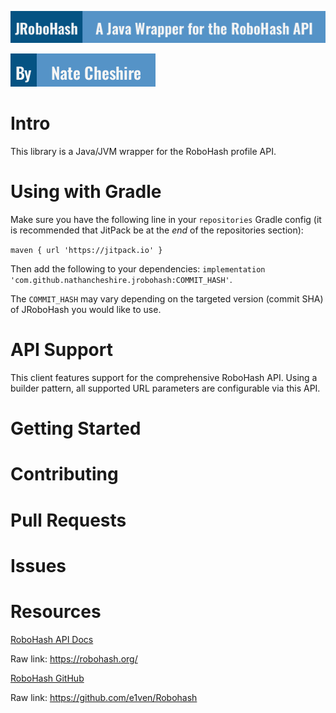 ![Title](./assets/robohash.png)

![Author](./assets/author.png)

# Intro

This library is a Java/JVM wrapper for the RoboHash profile API.

# Using with Gradle

Make sure you have the following line in your `repositories` Gradle config (it is recommended that JitPack be at the
_end_ of the repositories section):

`maven { url 'https://jitpack.io' }`

Then add the following to your dependencies: `implementation 'com.github.nathancheshire.jrobohash:COMMIT_HASH'`.

The `COMMIT_HASH` may vary depending on the targeted version (commit SHA) of JRoboHash you would like to use.

# API Support

This client features support for the comprehensive RoboHash API.
Using a builder pattern, all supported URL parameters are configurable via this API.

# Getting Started

# Contributing

# Pull Requests

# Issues

# Resources

[RoboHash API Docs](https://robohash.org/)

Raw link: https://robohash.org/

[RoboHash GitHub](https://github.com/e1ven/Robohash)

Raw link: https://github.com/e1ven/Robohash